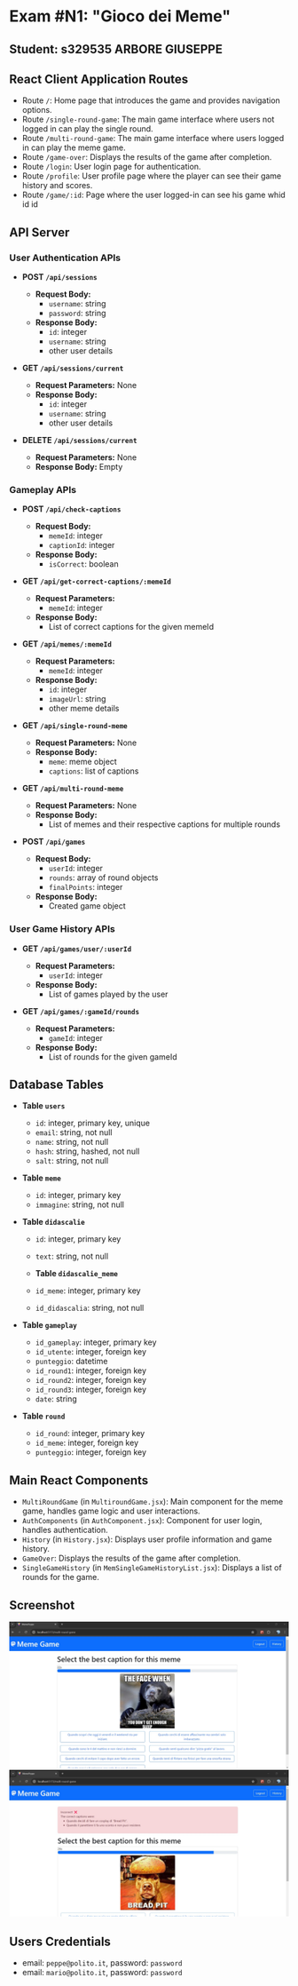 # Exam #N1: "Gioco dei Meme"
## Student: s329535 ARBORE GIUSEPPE

## React Client Application Routes

- Route `/`: Home page that introduces the game and provides navigation options.
- Route `/single-round-game`: The main game interface where users not logged in can play the single round.
- Route `/multi-round-game`: The main game interface where users logged in can play the meme game.
- Route `/game-over`: Displays the results of the game after completion.
- Route `/login`: User login page for authentication.
- Route `/profile`: User profile page where the player can see their game history and scores.
- Route `/game/:id`: Page where the user logged-in can see his game whid id id

## API Server

### User Authentication APIs
- **POST `/api/sessions`**
  - **Request Body:**
    - `username`: string
    - `password`: string
  - **Response Body:**
    - `id`: integer
    - `username`: string
    - other user details

- **GET `/api/sessions/current`**
  - **Request Parameters:** None
  - **Response Body:**
    - `id`: integer
    - `username`: string
    - other user details

- **DELETE `/api/sessions/current`**
  - **Request Parameters:** None
  - **Response Body:** Empty

### Gameplay APIs
- **POST `/api/check-captions`**
  - **Request Body:**
    - `memeId`: integer
    - `captionId`: integer
  - **Response Body:**
    - `isCorrect`: boolean

- **GET `/api/get-correct-captions/:memeId`**
  - **Request Parameters:**
    - `memeId`: integer
  - **Response Body:**
    - List of correct captions for the given memeId

- **GET `/api/memes/:memeId`**
  - **Request Parameters:**
    - `memeId`: integer
  - **Response Body:**
    - `id`: integer
    - `imageUrl`: string
    - other meme details

- **GET `/api/single-round-meme`**
  - **Request Parameters:** None
  - **Response Body:**
    - `meme`: meme object
    - `captions`: list of captions

- **GET `/api/multi-round-meme`**
  - **Request Parameters:** None
  - **Response Body:**
    - List of memes and their respective captions for multiple rounds

- **POST `/api/games`**
  - **Request Body:**
    - `userId`: integer
    - `rounds`: array of round objects
    - `finalPoints`: integer
  - **Response Body:**
    - Created game object

### User Game History APIs
- **GET `/api/games/user/:userId`**
  - **Request Parameters:**
    - `userId`: integer
  - **Response Body:**
    - List of games played by the user

- **GET `/api/games/:gameId/rounds`**
  - **Request Parameters:**
    - `gameId`: integer
  - **Response Body:**
    - List of rounds for the given gameId

## Database Tables

- **Table `users`**
  - `id`: integer, primary key, unique
  - `email`: string, not null
  - `name`: string, not null
  - `hash`: string, hashed, not null
  - `salt`: string, not null

- **Table `meme`**
  - `id`: integer, primary key
  - `immagine`: string, not null

- **Table `didascalie`**
  - `id`: integer, primary key
  - `text`: string, not null

  - **Table `didascalie_meme`**
  - `id_meme`: integer, primary key
  - `id_didascalia`: string, not null

- **Table `gameplay`**
  - `id_gameplay`: integer, primary key
  - `id_utente`: integer, foreign key
  - `punteggio`: datetime
  - `id_round1`: integer, foreign key
  - `id_round2`: integer, foreign key
  - `id_round3`: integer, foreign key
  - `date`: string


- **Table `round`**
  - `id_round`: integer, primary key
  - `id_meme`: integer, foreign key
  - `punteggio`: integer, foreign key

## Main React Components

- `MultiRoundGame` (in `MultiroundGame.jsx`): Main component for the meme game, handles game logic and user interactions.
- `AuthComponents` (in `AuthComponent.jsx`): Component for user login, handles authentication.
- `History` (in `History.jsx`): Displays user profile information and game history.
- `GameOver`: Displays the results of the game after completion.
- `SingleGameHistory` (in `MemSingleGameHistoryList.jsx`): Displays a list of rounds for the game.

## Screenshot

![Screenshot](./img/screenshot1.jpg)
![Screenshot](./img/screenshot2.jpg)

## Users Credentials

- email: `peppe@polito.it`, password: `password`
- email: `mario@polito.it`, password: `password`
